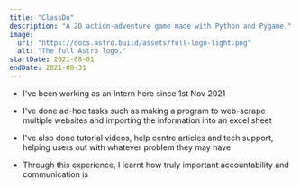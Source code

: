 ```yaml
---
title: "ClassDo"
description: "A 2D action-adventure game made with Python and Pygame."
image:
  url: "https://docs.astro.build/assets/full-logo-light.png"
  alt: "The full Astro logo."
startDate: 2021-08-01
endDate: 2021-08-31
---
```


- I've been working as an Intern here since 1st Nov 2021

- I've done ad-hoc tasks such as making a program to web-scrape multiple websites and importing the information into an excel sheet

- I've also done tutorial videos, help centre articles and tech support, helping users out with whatever problem they may have

- Through this experience, I learnt how truly important accountability and communication is
